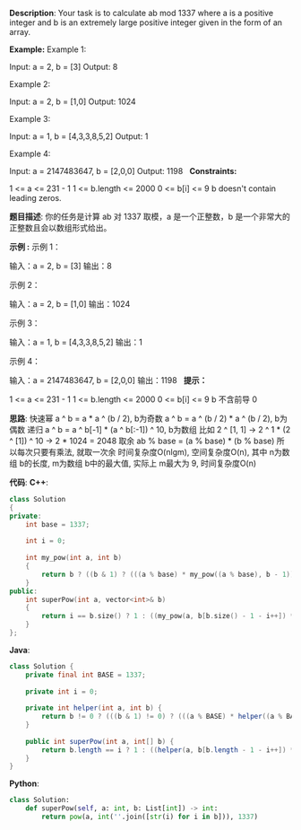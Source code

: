 __Description__:
Your task is to calculate ab mod 1337 where a is a positive integer and b is an extremely large positive integer given in the form of an array.

__Example:__
Example 1:

Input: a = 2, b = [3]
Output: 8

Example 2:

Input: a = 2, b = [1,0]
Output: 1024

Example 3:

Input: a = 1, b = [4,3,3,8,5,2]
Output: 1

Example 4:

Input: a = 2147483647, b = [2,0,0]
Output: 1198
 
__Constraints:__

1 <= a <= 231 - 1
1 <= b.length <= 2000
0 <= b[i] <= 9
b doesn't contain leading zeros.

__题目描述__:
你的任务是计算 ab 对 1337 取模，a 是一个正整数，b 是一个非常大的正整数且会以数组形式给出。

__示例 :__
示例 1：

输入：a = 2, b = [3]
输出：8

示例 2：

输入：a = 2, b = [1,0]
输出：1024

示例 3：

输入：a = 1, b = [4,3,3,8,5,2]
输出：1

示例 4：

输入：a = 2147483647, b = [2,0,0]
输出：1198
 
__提示：__

1 <= a <= 231 - 1
1 <= b.length <= 2000
0 <= b[i] <= 9
b 不含前导 0

__思路__:
快速幂
a ^ b = a * a ^ (b / 2), b为奇数
a ^ b = a ^ (b / 2) * a ^ (b / 2), b为偶数
递归
a ^ b = a ^ b[-1] * (a ^ b[:-1]) ^ 10, b为数组
比如 2 ^ [1, 1] -> 2 ^ 1 * (2 ^ [1]) ^ 10 -> 2 * 1024 = 2048
取余
ab % base = (a % base) * (b % base)
所以每次只要有乘法, 就取一次余
时间复杂度O(nlgm), 空间复杂度O(n), 其中 n为数组 b的长度, m为数组 b中的最大值, 实际上 m最大为 9, 时间复杂度O(n)

__代码__:
__C++__:
```C++
class Solution 
{
private:
    int base = 1337;
    
    int i = 0;
    
    int my_pow(int a, int b)
    {
        return b ? ((b & 1) ? (((a % base) * my_pow((a % base), b - 1)) % base) : (my_pow((a % base), b / 2) * my_pow((a % base), b / 2) % base)) : 1;
    }
public:
    int superPow(int a, vector<int>& b) 
    {
        return i == b.size() ? 1 : ((my_pow(a, b[b.size() - 1 - i++]) * my_pow(superPow(a, b), 10)) % base);
    }
};
```

__Java__:
```Java
class Solution {
    private final int BASE = 1337;
    
    private int i = 0;
    
    private int helper(int a, int b) {
        return b != 0 ? (((b & 1) != 0) ? (((a % BASE) * helper((a % BASE), b - 1)) % BASE) : (helper((a % BASE), b / 2) * helper((a % BASE), b / 2) % BASE)) : 1; 
    }
    
    public int superPow(int a, int[] b) {
        return b.length == i ? 1 : ((helper(a, b[b.length - 1 - i++]) * helper(superPow(a, b), 10)) % BASE);
    }
}
```

__Python__:
```Python
class Solution:
    def superPow(self, a: int, b: List[int]) -> int:
        return pow(a, int(''.join([str(i) for i in b])), 1337)
```